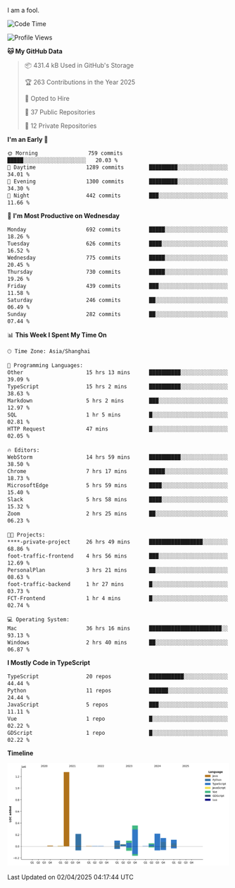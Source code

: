 I am a fool.

<!--START_SECTION:waka-->
![Code Time](http://img.shields.io/badge/Code%20Time-2%2C821%20hrs%2041%20mins-blue)

![Profile Views](http://img.shields.io/badge/Profile%20Views-1-blue)

**🐱 My GitHub Data** 

> 📦 431.4 kB Used in GitHub's Storage 
 > 
> 🏆 263 Contributions in the Year 2025
 > 
> 💼 Opted to Hire
 > 
> 📜 37 Public Repositories 
 > 
> 🔑 12 Private Repositories 
 > 
**I'm an Early 🐤** 

```text
🌞 Morning                759 commits         █████░░░░░░░░░░░░░░░░░░░░   20.03 % 
🌆 Daytime                1289 commits        █████████░░░░░░░░░░░░░░░░   34.01 % 
🌃 Evening                1300 commits        █████████░░░░░░░░░░░░░░░░   34.30 % 
🌙 Night                  442 commits         ███░░░░░░░░░░░░░░░░░░░░░░   11.66 % 
```
📅 **I'm Most Productive on Wednesday** 

```text
Monday                   692 commits         █████░░░░░░░░░░░░░░░░░░░░   18.26 % 
Tuesday                  626 commits         ████░░░░░░░░░░░░░░░░░░░░░   16.52 % 
Wednesday                775 commits         █████░░░░░░░░░░░░░░░░░░░░   20.45 % 
Thursday                 730 commits         █████░░░░░░░░░░░░░░░░░░░░   19.26 % 
Friday                   439 commits         ███░░░░░░░░░░░░░░░░░░░░░░   11.58 % 
Saturday                 246 commits         ██░░░░░░░░░░░░░░░░░░░░░░░   06.49 % 
Sunday                   282 commits         ██░░░░░░░░░░░░░░░░░░░░░░░   07.44 % 
```


📊 **This Week I Spent My Time On** 

```text
🕑︎ Time Zone: Asia/Shanghai

💬 Programming Languages: 
Other                    15 hrs 13 mins      ██████████░░░░░░░░░░░░░░░   39.09 % 
TypeScript               15 hrs 2 mins       ██████████░░░░░░░░░░░░░░░   38.63 % 
Markdown                 5 hrs 2 mins        ███░░░░░░░░░░░░░░░░░░░░░░   12.97 % 
SQL                      1 hr 5 mins         █░░░░░░░░░░░░░░░░░░░░░░░░   02.81 % 
HTTP Request             47 mins             █░░░░░░░░░░░░░░░░░░░░░░░░   02.05 % 

🔥 Editors: 
WebStorm                 14 hrs 59 mins      ██████████░░░░░░░░░░░░░░░   38.50 % 
Chrome                   7 hrs 17 mins       █████░░░░░░░░░░░░░░░░░░░░   18.73 % 
MicrosoftEdge            5 hrs 59 mins       ████░░░░░░░░░░░░░░░░░░░░░   15.40 % 
Slack                    5 hrs 58 mins       ████░░░░░░░░░░░░░░░░░░░░░   15.32 % 
Zoom                     2 hrs 25 mins       ██░░░░░░░░░░░░░░░░░░░░░░░   06.23 % 

🐱‍💻 Projects: 
****-private-project     26 hrs 49 mins      █████████████████░░░░░░░░   68.86 % 
foot-traffic-frontend    4 hrs 56 mins       ███░░░░░░░░░░░░░░░░░░░░░░   12.69 % 
PersonalPlan             3 hrs 21 mins       ██░░░░░░░░░░░░░░░░░░░░░░░   08.63 % 
foot-traffic-backend     1 hr 27 mins        █░░░░░░░░░░░░░░░░░░░░░░░░   03.73 % 
FCT-Frontend             1 hr 4 mins         █░░░░░░░░░░░░░░░░░░░░░░░░   02.74 % 

💻 Operating System: 
Mac                      36 hrs 16 mins      ███████████████████████░░   93.13 % 
Windows                  2 hrs 40 mins       ██░░░░░░░░░░░░░░░░░░░░░░░   06.87 % 
```

**I Mostly Code in TypeScript** 

```text
TypeScript               20 repos            ███████████░░░░░░░░░░░░░░   44.44 % 
Python                   11 repos            ██████░░░░░░░░░░░░░░░░░░░   24.44 % 
JavaScript               5 repos             ███░░░░░░░░░░░░░░░░░░░░░░   11.11 % 
Vue                      1 repo              █░░░░░░░░░░░░░░░░░░░░░░░░   02.22 % 
GDScript                 1 repo              █░░░░░░░░░░░░░░░░░░░░░░░░   02.22 % 
```



**Timeline**

![Lines of Code chart](https://raw.githubusercontent.com/VeejaLiu/VeejaLiu/master/assets/bar_graph.png)


 Last Updated on 02/04/2025 04:17:44 UTC
<!--END_SECTION:waka-->
